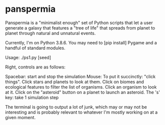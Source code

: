 # panspermia

Panspermia is a "minimalist enough" set of Python scripts that let a user generate a galaxy that features a "tree of life" that spreads from planet to planet through natural and unnatural events.

Currently, I'm on Python 3.8.6. You may need to [pip install] Pygame and a handful of standard modules.

Usage:
./ps1.py [seed]

Right, controls are as follows:

Spacebar: start and stop the simulation
Mouse: To put it succinctly: "click things". Click stars and planets to look at them. Click on biomes and ecological features to filter the list of organisms. Click an organism to look at it. Click on the "asteroid" button on a planet to launch an asteroid. 
The 's' key: take 1 simulation step

The terminal is going to output a lot of junk, which may or may not be interesting and is probably relevant to whatever I'm mostly working on at a given moment.
